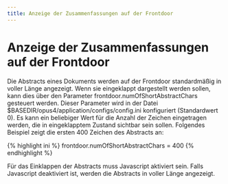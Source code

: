 ```yaml
---
title: Anzeige der Zusammenfassungen auf der Frontdoor
---
```


# Anzeige der Zusammenfassungen auf der Frontdoor

Die Abstracts eines Dokuments werden auf der Frontdoor standardmäßig in voller Länge angezeigt.
Wenn sie eingeklappt dargestellt werden sollen, kann dies über den Parameter
frontdoor.numOfShortAbstractChars gesteuert werden. Dieser Parameter wird in der Datei
$BASEDIR/opus4/application/configs/config.ini konfiguriert (Standardwert 0). Es kann ein
beliebiger Wert für die Anzahl der Zeichen eingetragen werden, die in eingeklapptem Zustand
sichtbar sein sollen. Folgendes Beispiel zeigt die ersten 400 Zeichen des Abstracts an:

{% highlight ini %}
frontdoor.numOfShortAbstractChars = 400
{% endhighlight %}

<p class="note">
Für das Einklappen der Abstracts muss Javascript aktiviert sein. Falls Javascript deaktiviert ist,
werden die Abstracts in voller Länge angezeigt.
</p>


